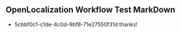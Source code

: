 ## OpenLocalization Workflow Test MarkDown

* 5cbbf0c1-c1de-4c0d-9bf8-71e27550f31d 
thanks!



<!--HONumber=Jan16_HO3-->
